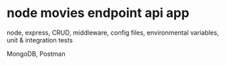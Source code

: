 # node movies endpoint api app

node, express, CRUD, middleware, config files, environmental variables, unit & integration tests

MongoDB, Postman
